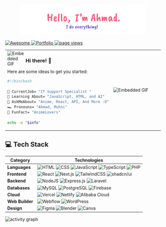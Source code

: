 <p align="center"><a href="https://github.com/ClovisReyes"><img width="80%" alt="Hello, I'm Ahmad. I do everything!" src="./assets/gh-readme-header.png" /></a></p>
<p align="left">
  <a href="https://www.linkedin.com/in/ahmad-muhni-144a362aa/">
   <img alt="Awesome" src="https://img.shields.io/badge/LinkedIn-0077B5?style=for-the-badge&logo=linkedin&logoColor=white">
  </a>
   <a href="https://ryuhanbio.vercel.app">
   <img alt="Portfolio" src="https://img.shields.io/badge/website-purple?style=for-the-badge&logo=next.js&logoColor=white">
  </a>
  <a href="https://github.com/ClovisReyes">
     <img src="https://komarev.com/ghpvc/?username=ClovisReyes&style=for-the-badge&color=yellow" alt="page views">
  </a>
</p>

<table width="100%" height="100%" >
<tr width="60%" height="100%">
<td >
    <img align="left" width="18%" src="https://media.tenor.com/ef_emJau35YAAAAi/anime-anime-character.gif" alt="Embedded GIF">
	
### Hi there! 👋
Here are some ideas to get you started:

```bash
#!/bin/bash

🔭 CurrentJob= "IT Support Specialist "
🌱 Learning About= "JavaScript, HTML, and AI"
💬 AskMeAbout= "Anime, React, API, And More :D"
🏎️ Pronouns= "Ahmad, Muhni"
🤖 FunFact= "AnimeLovers"

echo -e "$info"

```

</td>
<td width="40%" height="100%">
<img align="right" width="100%" height="100%" 
src="https://media1.tenor.com/m/qeyN2cl_GBsAAAAC/lain.gif" alt="Embedded GIF">
</td>
  </tr>
</table>

## 💻 Tech Stack
| **Category**     | **Technologies** |
|------------------|-------------------|
| **Languages**    | ![HTML](https://img.shields.io/badge/HTML-E34F26?style=flat-square&logo=html5&logoColor=white) ![CSS](https://img.shields.io/badge/CSS-639?style=flat-square&logo=css&logoColor=fff) ![JavaScript](https://img.shields.io/badge/Javascript-%23323330.svg?style=flat-square&logo=javascript&logoColor=%23F7DF1E) ![TypeScript](https://img.shields.io/badge/Typescript-%233178C6.svg?style=flat-square&logo=typescript&logoColor=white) ![PHP](https://img.shields.io/badge/PHP-%23777BB4.svg?style=flat-square&logo=php&logoColor=white) |
| **Frontend**     | ![React](https://img.shields.io/badge/React-%2320232a.svg?style=flat-square&logo=react&logoColor=%2361DAFB) ![Next.js](https://img.shields.io/badge/Next.js-%23000000.svg?style=flat-square&logo=next.js&logoColor=white) ![TailwindCSS](https://img.shields.io/badge/TailwindCSS-%2338B2AC.svg?style=flat-square&logo=tailwind-css&logoColor=white) ![shadcn/ui](https://img.shields.io/badge/shadcn%2Fui-000?style=flat-square&logo=shadcnui&logoColor=fff) |
| **Backend**      | ![NodeJS](https://img.shields.io/badge/Node.js-6DA55F?style=flat-square&logo=node.js&logoColor=white) ![Express.js](https://img.shields.io/badge/Express.js-%23404d59.svg?style=flat-square&logo=express&logoColor=%2361DAFB) ![Laravel](https://img.shields.io/badge/Laravel-%23FF2D20.svg?style=flat-square&logo=laravel&logoColor=white) |
| **Databases**    | ![MySQL](https://img.shields.io/badge/MySQL-4479A1.svg?style=flat-square&logo=mysql&logoColor=white) ![PostgreSQL](https://img.shields.io/badge/PostgreSQL-%23316192?style=flat-square&logo=postgresql&logoColor=white) ![Firebase](https://img.shields.io/badge/Firebase-a08021?style=flat-square&logo=firebase&logoColor=ffcd34) |
| **Cloud**        | ![Vercel](https://img.shields.io/badge/Vercel-%23000000.svg?style=flat-square&logo=vercel&logoColor=white) ![Netlify](https://img.shields.io/badge/Netlify-%23000000.svg?style=flat-square&logo=netlify&logoColor=#00C7B7) ![Alibaba Cloud](https://img.shields.io/badge/Alibaba_Cloud-FF6A00?style=flat-square&logo=alibabacloud&logoColor=white) |
| **Web Builder** | ![Webflow](https://img.shields.io/badge/Webflow-4353FF?style=flat-square&logo=webflow&logoColor=white) ![WordPress](https://img.shields.io/badge/WordPress-21759B?style=flat-square&logo=wordpress&logoColor=white) |
| **Design**       | ![Figma](https://img.shields.io/badge/Figma-%23F24E1E.svg?style=flat-square&logo=figma&logoColor=white) ![Blender](https://img.shields.io/badge/Blender-%23F5792A.svg?style=flat-square&logo=blender&logoColor=white) ![Canva](https://img.shields.io/badge/Canva-%2300C4CC.svg?style=flat-square&logo=Canva&logoColor=white) 

![activity graph](https://github-readme-activity-graph.vercel.app/graph?username=ClovisReyes&theme=github-compact&custom_title=Clovis-Reyes%20Activity%20Graph&hide_border=true)
